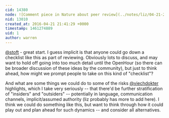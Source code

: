 ```yaml
---
cid: 14380
node: ![Comment piece in Nature about peer review](../notes/liz/04-21-2016/comment-piece-in-nature-about-peer-review)
nid: 13010
created_at: 2016-04-21 21:41:29 +0000
timestamp: 1461274889
uid: 1
author: warren
---
```


[@stoft](/profile/stoft) - great start. I guess implicit is that anyone could go down a checklist like this as part of reviewing. Obviously lots to discuss, and may want to hold off going into too much detail until the OpenHour (so there can be broader discussion of these ideas by the community), but just to think ahead, how might we prompt people to take on this kind of "checklist"? 

And what are some things we could do to some of the risks [@viechdokter](/profile/viechdokter) highlights, which I take very seriously -- that there'd be further stratification of "insiders" and "outsiders" -- potentially in language, communication channels, implicit/assumed authority (liz probably has more to add here). I think we could do something like this, but want to think through how it could play out and plan ahead for such dynamics -- and consider all alternatives. 